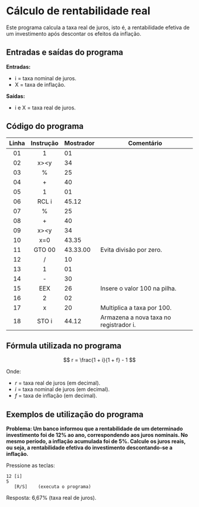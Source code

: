 # Cálculo de rentabilidade real

Este programa calcula a taxa real de juros, isto é, a rentabilidade efetiva de um investimento após descontar os efeitos da inflação.

## Entradas e saídas do programa

**Entradas:**
- i = taxa nominal de juros.
- X = taxa de inflação.

**Saídas:**
- i e X = taxa real de juros.

## Código do programa

| Linha | Instrução | Mostrador | Comentário                             |
| :---: | :-------: | --------- | -------------------------------------- |
|  01   |     1     | 01        |                                        |
|  02   |   x><y    | 34        |                                        |
|  03   |     %     | 25        |                                        |
|  04   |     +     | 40        |                                        |
|  05   |     1     | 01        |                                        |
|  06   |   RCL i   | 45.12     |                                        |
|  07   |     %     | 25        |                                        |
|  08   |     +     | 40        |                                        |
|  09   |   x><y    | 34        |                                        |
|  10   |    x=0    | 43.35     |                                        |
|  11   |  GTO 00   | 43.33.00  | Evita divisão por zero.                |
|  12   |     /     | 10        |                                        |
|  13   |     1     | 01        |                                        |
|  14   |     -     | 30        |                                        |
|  15   |    EEX    | 26        | Insere o valor 100 na pilha.           |
|  16   |     2     | 02        |                                        |
|  17   |     x     | 20        | Multiplica a taxa por 100.             |
|  18   |   STO i   | 44.12     | Armazena a nova taxa no registrador i. |


## Fórmula utilizada no programa

$$
r = \frac{1 + i}{1 + f} - 1
$$

Onde:

- $r$ = taxa real de juros (em decimal).
- $i$ = taxa nominal de juros (em decimal).
- $f$ = taxa de inflação (em decimal).

## Exemplos de utilização do programa

**Problema: Um banco informou que a rentabilidade de um determinado investimento foi de 12% ao ano, correspondendo aos juros nominais. No mesmo período, a inflação acumulada foi de 5%. Calcule os juros reais, ou seja, a rentabilidade efetiva do investimento descontando-se a inflação.**

Pressione as teclas:
```
12 [i]
5
   [R/S]    (executa o programa)
```

Resposta: 6,67% (taxa real de juros).
